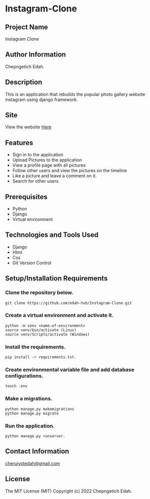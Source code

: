 # Instagram-Clone

## Project Name

Instagram Clone

## Author Information

Chepngetich Edah.

## Description

This is an application that rebuilds the popular photo gallery website instagram using django framework. 

## Site 

View the website <a href="#">Here</a>

## Features

<ul>
  <li>Sign in to the application</li>
  <li>Upload Pictures to the application</li>
  <li>View a profile page with all pictures</li>
  <li>Follow other users and view the pictures on the timeline</li>
  <li>Like a picture and leave a comment on it. </li>
  <li>Search for other users</li>
</ul>

## Prerequisites
  
<ul>
  <li>Python</li>
  <li>Django</li>
  <li>Virtual environment</li>
</ul>

## Technologies and Tools Used

<ul>
  <li>Django</li>
  <li>Html</li>
  <li>Css</li>
  <li>Git Version Control</li>
</ul>


## Setup/Installation Requirements

<h3>Clone the repository below.</h3>

`git clone https://github.com/edah-hub/Instagram-Clone.git`

<h3>Create a virtual environment and activate it.</h3>

`python -m venv <name-of-environment>`<br>
`source venv/bin/activate (Linux)`<br> 
`source venv/Scripts/activate (Windows)`

<h3>Install the requirements.</h3>

 `pip install -r requirements.txt.`

<h3>Create environmental variable file and add database configurations.</h3>

`touch .env`

<h3>Make a migrations.</h3>

`python manage.py makemigrations`<br>
`python manage.py migrate`

<h3>Run the application.</h3>

`python manage.py runserver.`

## Contact Information

cheruiyotedah@gmail.com

## License

The MIT License (MIT) Copyright (c) 2022 Chepngetich Edah.


